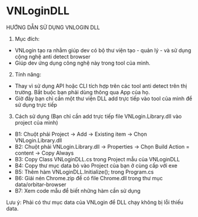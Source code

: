 # VNLoginDLL

HƯỚNG DẪN SỬ DỤNG VNLOGIN DLL

1. Mục đích:
- VNLogin tạo ra nhằm giúp dev có bộ thư viện tạo - quản lý - và sử dụng cộng nghệ anti detect browser
- Giúp dev ứng dụng công nghệ này trong tool của mình.

2. Tính năng:
- Thay vì sử dụng API hoặc CLI tích hợp trên các tool anti detect trên thị trường. Bắt buộc bạn phải dùng thông qua App của họ.
- Giờ đây bạn chỉ cần một thư viện DLL add trực tiếp vào tool của mình để sử dụng trực tiếp

3. Cách sử dụng (Bạn chỉ cần add trực tiếp file VNLogin.Library.dll vào project của mình)

- B1: Chuột phải Project -> Add -> Existing item -> Chọn VNLogin.Library.dll
- B2: Chuột phải VNLogin.Library.dll -> Properties -> Chọn Build Action = content -> Copy Always
- B3: Copy Class VNLoginDLL.cs trong Project mẫu của VNLoginDLL
- B4: Copy thư mục data bỏ vào Project của bạn ở cùng cấp với exe
- B5: Thêm hàm VNLoginDLL.Initialize(); trong Program.cs
- B6: Giải nén Chrome.zip để có file Chrome.dll trong thư mục data/orbitar-browser
- B7: Xem code mẫu để biết những hàm cần sử dụng

Lưu ý: Phải có thư mục data của VNLogin để DLL chạy không bị lỗi thiếu data.
